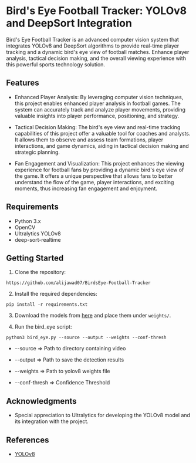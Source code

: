 # Bird's Eye Football Tracker: YOLOv8 and DeepSort Integration

Bird's Eye Football Tracker is an advanced computer vision system that integrates YOLOv8 and DeepSort algorithms to provide real-time player tracking and a dynamic bird's eye view of football matches. Enhance player analysis, tactical decision making, and the overall viewing experience with this powerful sports technology solution.

## Features

- Enhanced Player Analysis: By leveraging computer vision techniques, this project enables enhanced player analysis in football games. The system can accurately track and analyze player movements, providing valuable insights into player performance, positioning, and strategy.

- Tactical Decision Making: The bird's eye view and real-time tracking capabilities of this project offer a valuable tool for coaches and analysts. It allows them to observe and assess team formations, player interactions, and game dynamics, aiding in tactical decision making and strategic planning.

- Fan Engagement and Visualization: This project enhances the viewing experience for football fans by providing a dynamic bird's eye view of the game. It offers a unique perspective that allows fans to better understand the flow of the game, player interactions, and exciting moments, thus increasing fan engagement and enjoyment.

## Requirements

- Python 3.x
- OpenCV
- Ultralytics YOLOv8
- deep-sort-realtime

## Getting Started

1. Clone the repository:

```
https://github.com/alijawad07/BirdsEye-Football-Tracker
```

2. Install the required dependencies:
```
pip install -r requirements.txt
```

3. Download the models from [here](https://docs.google.com/uc?export=download&id=1EaBmCzl4xnuebfoQnxU1xQgNmBy7mWi2) and place them under ```weights/```.

4. Run the bird_eye script:
```
python3 bird_eye.py --source --output --weights --conf-thresh
```
- --source => Path to directory containing video

- --output => Path to save the detection results

- --weights => Path to yolov8 weights file

- --conf-thresh => Confidence Threshold

## Acknowledgments

- Special appreciation to Ultralytics for developing the YOLOv8 model and its integration with the project.

## References

- [YOLOv8](https://github.com/ultralytics/ultralytics)
